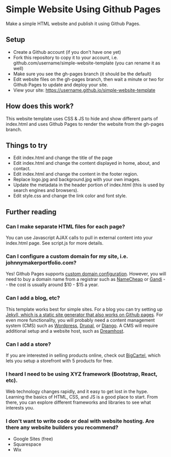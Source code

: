 # Simple Website Using Github Pages
Make a simple HTML website and publish it using Github Pages.  

## Setup
- Create a Github account (if you don't have one yet)
- Fork this repository to copy it to your account, i.e. github.com/username/simple-website-template (you can rename it as well)
- Make sure you see the gh-pages branch (it should be the default)
- Edit website files on the gh-pages branch, then wait a minute or two for Github Pages to update and deploy your site.
- View your site: https://username.github.io/simple-website-template

## How does this work?
This website template uses CSS & JS to hide and show different parts of index.html and uses Github Pages to render the website from the gh-pages branch.

## Things to try
- Edit index.html and change the title of the page
- Edit index.html and change the content displayed in home, about, and contact.
- Edit index.html and change the content in the footer region.
- Replace logo.jpg and background.jpg with your own images.
- Update the metadata in the header portion of index.html (this is used by search engines and browsers).
- Edit style.css and change the link color and font style.

## Further reading

### Can I make separate HTML files for each page?
You can use Javascript AJAX calls to pull in external content into your index.html page. See script.js for more details.

### Can I configure a custom domain for my site, i.e. johnnymakerportfolio.com?
Yes! Github Pages supports [custom domain configuration](https://help.github.com/en/github/working-with-github-pages/configuring-a-custom-domain-for-your-github-pages-site). However, you will need to buy a domain name from a registrar such as [NameCheap](https://www.namecheap.com/) or [Gandi](https://www.gandi.net/) -- the cost is usually around $10 - $15 a year.

### Can I add a blog, etc?
This template works best for simple sites. For a blog you can try setting up [Jekyll, which is a static site generator that also works on Github pages](https://help.github.com/en/github/working-with-github-pages/setting-up-a-github-pages-site-with-jekyll). For even more functionality, you will probably need a content management system (CMS) such as [Wordpress](https://wordpress.com), [Drupal](http://drupal.org), or [Django](https://www.djangoproject.com). A CMS will require additional setup and a website host, such as [Dreamhost](https://www.dreamhost.com/). 

### Can I add a store?
If you are interested in selling products online, check out [BigCartel](www.bigcartel.com), which lets you setup a storefront with 5 products for free.

### I heard I need to be using XYZ framework (Bootstrap, React, etc).
Web technology changes rapidly, and it easy to get lost in the hype. Learning the basics of HTML, CSS, and JS is a good place to start. From there, you can explore different frameworks and libraries to see what interests you.

### I don't want to write code or deal with website hosting. Are there any website builders you recommend?
- Google Sites (free)
- Squarespace
- Wix



